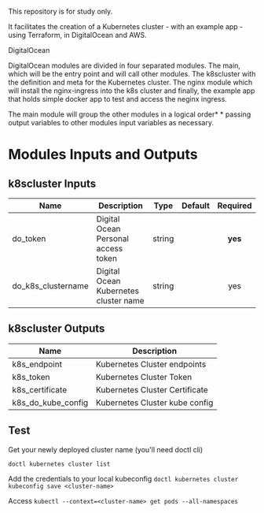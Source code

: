 This repository is for study only.


It facilitates the creation of a Kubernetes cluster - with an example app - using Terraform, in DigitalOcean and AWS.

DigitalOcean


DigitalOcean modules are divided in four separated modules. The main, which will be the entry point and will call other modules. The k8scluster with the definition and meta for the Kubernetes cluster. The nginx module which will install the nginx-ingress into the k8s cluster and finally, the example app that holds simple docker app to test and access the neginx ingress.



The main module will group the other modules in a logical order* * passing output variables to other modules input variables as necessary.


# Modules Inputs and Outputs


## k8scluster Inputs

| Name | Description | Type | Default | Required |
|------|-------------|:----:|:-----:|:-----:|
| do_token | Digital Ocean Personal access token | string |  | **yes** |
| do_k8s_clustername | Digital Ocean Kubernetes cluster name | string |  | yes |

## k8scluster Outputs

| Name | Description |
|------|-------------|
| k8s_endpoint | Kubernetes Cluster endpoints |
| k8s_token | Kubernetes Cluster Token |
| k8s_certificate | Kubernetes Cluster Certificate |
| k8s_do_kube_config | Kubernetes Cluster kube config |


## Test

Get your newly deployed cluster name (you'll need doctl cli)

``doctl kubernetes cluster list``

Add the credentials to your local kubeconfig
``doctl kubernetes cluster kubeconfig save <cluster-name>``

Access
``kubectl --context=<cluster-name> get pods --all-namespaces``

